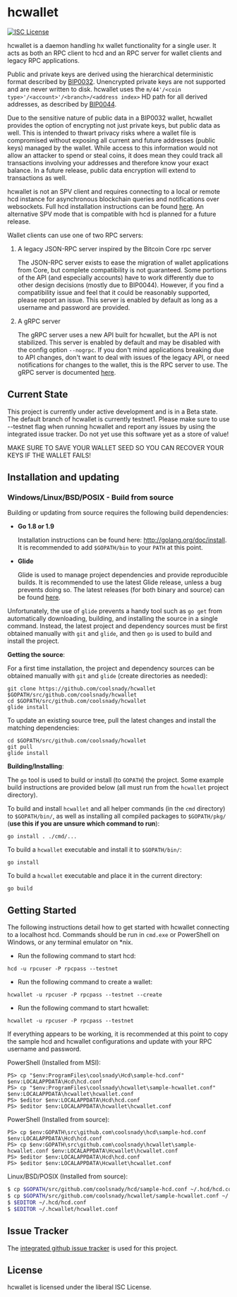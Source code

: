 hcwallet
=========

[![ISC License](http://img.shields.io/badge/license-ISC-blue.svg)](http://copyfree.org)

hcwallet is a daemon handling hx wallet functionality for a
single user.  It acts as both an RPC client to hcd and an RPC server
for wallet clients and legacy RPC applications.

Public and private keys are derived using the hierarchical
deterministic format described by
[BIP0032](https://github.com/bitcoin/bips/blob/master/bip-0032.mediawiki).
Unencrypted private keys are not supported and are never written to
disk.  hcwallet uses the
`m/44'/<coin type>'/<account>'/<branch>/<address index>`
HD path for all derived addresses, as described by
[BIP0044](https://github.com/bitcoin/bips/blob/master/bip-0044.mediawiki).

Due to the sensitive nature of public data in a BIP0032 wallet,
hcwallet provides the option of encrypting not just private keys, but
public data as well.  This is intended to thwart privacy risks where a
wallet file is compromised without exposing all current and future
addresses (public keys) managed by the wallet. While access to this
information would not allow an attacker to spend or steal coins, it
does mean they could track all transactions involving your addresses
and therefore know your exact balance.  In a future release, public data
encryption will extend to transactions as well.

hcwallet is not an SPV client and requires connecting to a local or
remote hcd instance for asynchronous blockchain queries and
notifications over websockets.  Full hcd installation instructions
can be found [here](https://github.com/coolsnady/hcd).  An alternative
SPV mode that is compatible with hcd is planned for a future release.

Wallet clients can use one of two RPC servers:

  1. A legacy JSON-RPC server inspired by the Bitcoin Core rpc server

     The JSON-RPC server exists to ease the migration of wallet applications
     from Core, but complete compatibility is not guaranteed.  Some portions of
     the API (and especially accounts) have to work differently due to other
     design decisions (mostly due to BIP0044).  However, if you find a
     compatibility issue and feel that it could be reasonably supported, please
     report an issue.  This server is enabled by default as long as a username
     and password are provided.

  2. A gRPC server

     The gRPC server uses a new API built for hcwallet, but the API is not
     stabilized.  This server is enabled by default and may be disabled with
     the config option `--nogrpc`.  If you don't mind applications breaking
     due to API changes, don't want to deal with issues of the legacy API, or
     need notifications for changes to the wallet, this is the RPC server to
     use. The gRPC server is documented [here](./rpc/documentation/README.md).

## Current State

This project is currently under active development and is in a Beta state. The default branch of hcwallet is currently testnet1. Please make sure to use --testnet flag when running hcwallet and report any issues by using the integrated issue tracker. Do not yet use this software yet as a store of value!

MAKE SURE TO SAVE YOUR WALLET SEED SO YOU CAN RECOVER YOUR KEYS IF THE WALLET FAILS!

## Installation and updating

### Windows/Linux/BSD/POSIX - Build from source

Building or updating from source requires the following build dependencies:

- **Go 1.8 or 1.9**

  Installation instructions can be found here: http://golang.org/doc/install.
  It is recommended to add `$GOPATH/bin` to your `PATH` at this point.

- **Glide**

  Glide is used to manage project dependencies and provide reproducible builds.
  It is recommended to use the latest Glide release, unless a bug prevents doing
  so.  The latest releases (for both binary and source) can be found
  [here](https://github.com/Masterminds/glide/releases).

Unfortunately, the use of `glide` prevents a handy tool such as `go get` from
automatically downloading, building, and installing the source in a single
command.  Instead, the latest project and dependency sources must be first
obtained manually with `git` and `glide`, and then `go` is used to build and
install the project.

**Getting the source**:

For a first time installation, the project and dependency sources can be
obtained manually with `git` and `glide` (create directories as needed):

```
git clone https://github.com/coolsnady/hcwallet $GOPATH/src/github.com/coolsnady/hcwallet
cd $GOPATH/src/github.com/coolsnady/hcwallet
glide install
```

To update an existing source tree, pull the latest changes and install the
matching dependencies:

```
cd $GOPATH/src/github.com/coolsnady/hcwallet
git pull
glide install
```

**Building/Installing**:

The `go` tool is used to build or install (to `GOPATH`) the project.  Some
example build instructions are provided below (all must run from the `hcwallet`
project directory).

To build and install `hcwallet` and all helper commands (in the `cmd`
directory) to `$GOPATH/bin/`, as well as installing all compiled packages to
`$GOPATH/pkg/` (**use this if you are unsure which command to run**):

```
go install . ./cmd/...
```

To build a `hcwallet` executable and install it to `$GOPATH/bin/`:

```
go install
```

To build a `hcwallet` executable and place it in the current directory:

```
go build
```

## Getting Started

The following instructions detail how to get started with hcwallet connecting
to a localhost hcd.  Commands should be run in `cmd.exe` or PowerShell on
Windows, or any terminal emulator on *nix.

- Run the following command to start hcd:

```
hcd -u rpcuser -P rpcpass --testnet
```

- Run the following command to create a wallet:

```
hcwallet -u rpcuser -P rpcpass --testnet --create
```

- Run the following command to start hcwallet:

```
hcwallet -u rpcuser -P rpcpass --testnet
```

If everything appears to be working, it is recommended at this point to
copy the sample hcd and hcwallet configurations and update with your
RPC username and password.

PowerShell (Installed from MSI):
```
PS> cp "$env:ProgramFiles\coolsnady\Hcd\sample-hcd.conf" $env:LOCALAPPDATA\Hcd\hcd.conf
PS> cp "$env:ProgramFiles\coolsnady\hcwallet\sample-hcwallet.conf" $env:LOCALAPPDATA\hcwallet\hcwallet.conf
PS> $editor $env:LOCALAPPDATA\Hcd\hcd.conf
PS> $editor $env:LOCALAPPDATA\hcwallet\hcwallet.conf
```

PowerShell (Installed from source):
```
PS> cp $env:GOPATH\src\github.com\coolsnady\hcd\sample-hcd.conf $env:LOCALAPPDATA\Hcd\hcd.conf
PS> cp $env:GOPATH\src\github.com\coolsnady\hcwallet\sample-hcwallet.conf $env:LOCALAPPDATA\Hcwallet\hcwallet.conf
PS> $editor $env:LOCALAPPDATA\Hcd\hcd.conf
PS> $editor $env:LOCALAPPDATA\Hcwallet\hcwallet.conf
```

Linux/BSD/POSIX (Installed from source):
```bash
$ cp $GOPATH/src/github.com/coolsnady/hcd/sample-hcd.conf ~/.hcd/hcd.conf
$ cp $GOPATH/src/github.com/coolsnady/hcwallet/sample-hcwallet.conf ~/.hcwallet/hcwallet.conf
$ $EDITOR ~/.hcd/hcd.conf
$ $EDITOR ~/.hcwallet/hcwallet.conf
```

## Issue Tracker

The [integrated github issue tracker](https://github.com/coolsnady/hcwallet/issues)
is used for this project.

## License

hcwallet is licensed under the liberal ISC License.

